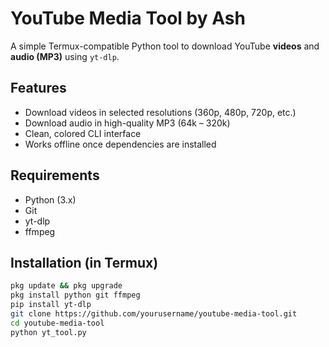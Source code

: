 # YouTube Media Tool by Ash

A simple Termux-compatible Python tool to download YouTube **videos** and **audio (MP3)** using `yt-dlp`.

## Features

- Download videos in selected resolutions (360p, 480p, 720p, etc.)
- Download audio in high-quality MP3 (64k – 320k)
- Clean, colored CLI interface
- Works offline once dependencies are installed

## Requirements

- Python (3.x)
- Git
- yt-dlp
- ffmpeg

## Installation (in Termux)

```bash
pkg update && pkg upgrade
pkg install python git ffmpeg
pip install yt-dlp
git clone https://github.com/yourusername/youtube-media-tool.git
cd youtube-media-tool
python yt_tool.py

